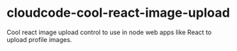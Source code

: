 # cloudcode-cool-react-image-upload
Cool react image upload control to use in node web apps like React to upload profile images.

